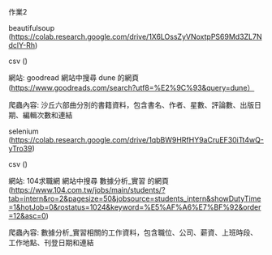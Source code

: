 作業2

beautifulsoup (https://colab.research.google.com/drive/1X6LOssZyVNoxtpPS69Md3ZL7NdclY-Rh)

csv ()

網站: goodread 網站中搜尋 dune 的網頁 (https://www.goodreads.com/search?utf8=%E2%9C%93&query=dune）

爬蟲內容: 沙丘六部曲分別的書籍資料，包含書名、作者、星數、評論數、出版日期、編輯次數和連結


selenium (https://colab.research.google.com/drive/1qbBW9HRfHY9aCruEF30iTt4wQ-yTro39)

csv ()

網站: 104求職網 網站中搜尋 數據分析_實習 的網頁 (https://www.104.com.tw/jobs/main/students/?tab=intern&ro=2&pagesize=50&jobsource=students_intern&showDutyTime=1&hotJob=0&rostatus=1024&keyword=%E5%AF%A6%E7%BF%92&order=12&asc=0)

爬蟲內容: 數據分析_實習相關的工作資料，包含職位、公司、薪資、上班時段、工作地點、刊登日期和連結
